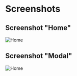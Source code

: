 # Screenshots

## Screenshot "Home"

![Home](www.google.com/)

## Screenshot "Modal"

![Home](www.google.com/)
